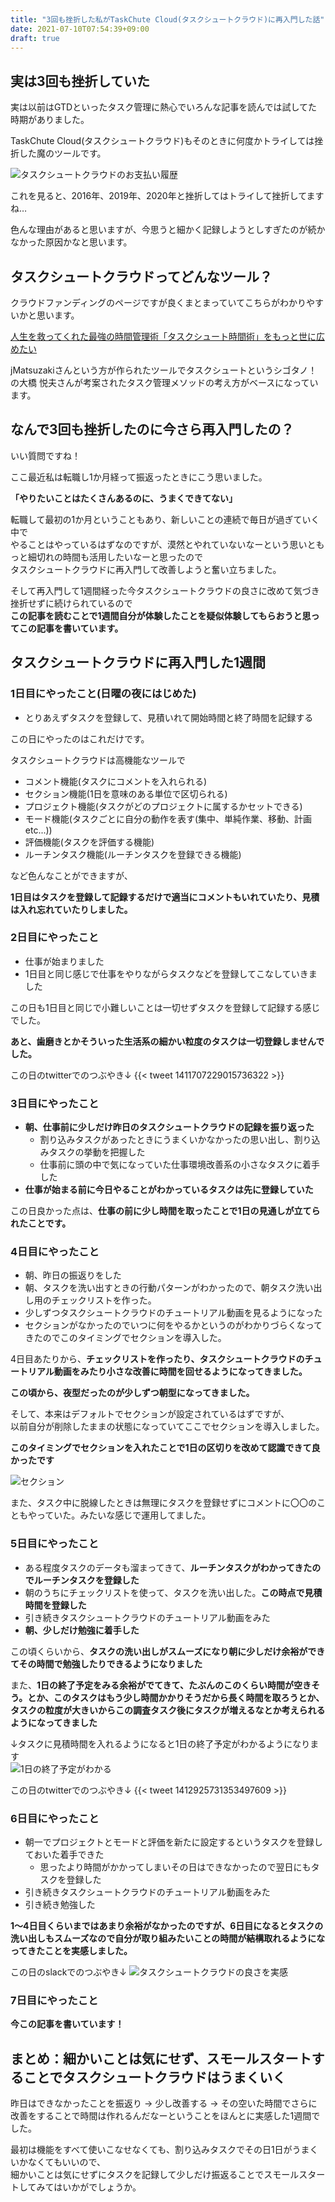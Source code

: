 ```yaml
---
title: "3回も挫折した私がTaskChute Cloud(タスクシュートクラウド)に再入門した話"
date: 2021-07-10T07:54:39+09:00
draft: true
---
```


## 実は3回も挫折していた

実は以前はGTDといったタスク管理に熱心でいろんな記事を読んでは試してた時期がありました。  

TaskChute Cloud(タスクシュートクラウド)もそのときに何度かトライしては挫折した魔のツールです。  

![タスクシュートクラウドのお支払い履歴](Snipaste_2021-07-10_08-04-53.png)

これを見ると、2016年、2019年、2020年と挫折してはトライして挫折してますね…  

色んな理由があると思いますが、今思うと細かく記録しようとしすぎたのが続かなかった原因かなと思います。  

## タスクシュートクラウドってどんなツール？

クラウドファンディングのページですが良くまとまっていてこちらがわかりやすいかと思います。  

[人生を救ってくれた最強の時間管理術「タスクシュート時間術」をもっと世に広めたい](https://camp-fire.jp/projects/view/162572)

jMatsuzakiさんという方が作られたツールでタスクシュートというシゴタノ！の大橋 悦夫さんが考案されたタスク管理メソッドの考え方がベースになっています。  

## なんで3回も挫折したのに今さら再入門したの？

いい質問ですね！  

ここ最近私は転職し1か月経って振返ったときにこう思いました。  

**「やりたいことはたくさんあるのに、うまくできてない」**  

転職して最初の1か月ということもあり、新しいことの連続で毎日が過ぎていく中で  
やることはやっているはずなのですが、漠然とやれていないなーという思いともっと細切れの時間も活用したいなーと思ったので  
タスクシュートクラウドに再入門して改善しようと奮い立ちました。  

そして再入門して1週間経った今タスクシュートクラウドの良さに改めて気づき挫折せずに続けられているので  
**この記事を読むことで1週間自分が体験したことを疑似体験してもらおうと思ってこの記事を書いています。**  

## タスクシュートクラウドに再入門した1週間

### 1日目にやったこと(日曜の夜にはじめた)

- とりあえずタスクを登録して、見積いれて開始時間と終了時間を記録する

この日にやったのはこれだけです。  

タスクシュートクラウドは高機能なツールで
- コメント機能(タスクにコメントを入れられる)
- セクション機能(1日を意味のある単位で区切られる)
- プロジェクト機能(タスクがどのプロジェクトに属するかセットできる)
- モード機能(タスクごとに自分の動作を表す(集中、単純作業、移動、計画etc...))
- 評価機能(タスクを評価する機能)
- ルーチンタスク機能(ルーチンタスクを登録できる機能)

など色んなことができますが、  

**1日目はタスクを登録して記録するだけで適当にコメントもいれていたり、見積は入れ忘れていたりしました。**  

### 2日目にやったこと

- 仕事が始まりました
- 1日目と同じ感じで仕事をやりながらタスクなどを登録してこなしていきました

この日も1日目と同じで小難しいことは一切せずタスクを登録して記録する感じでした。  

**あと、歯磨きとかそういった生活系の細かい粒度のタスクは一切登録しませんでした。**

この日のtwitterでのつぶやき↓
{{< tweet 1411707229015736322 >}}  

### 3日目にやったこと

- **朝、仕事前に少しだけ昨日のタスクシュートクラウドの記録を振り返った**
  - 割り込みタスクがあったときにうまくいかなかったの思い出し、割り込みタスクの挙動を把握した
  - 仕事前に頭の中で気になっていた仕事環境改善系の小さなタスクに着手した
- **仕事が始まる前に今日やることがわかっているタスクは先に登録していた**

この日良かった点は、**仕事の前に少し時間を取ったことで1日の見通しが立てられたことです。**

### 4日目にやったこと
- 朝、昨日の振返りをした
- 朝、タスクを洗い出すときの行動パターンがわかったので、朝タスク洗い出し用のチェックリストを作った。
- 少しずつタスクシュートクラウドのチュートリアル動画を見るようになった
- セクションがなかったのでいつに何をやるかというのがわかりづらくなってきたのでこのタイミングでセクションを導入した。

4日目あたりから、**チェックリストを作ったり、タスクシュートクラウドのチュートリアル動画をみたり小さな改善に時間を回せるようになってきました。**

**この頃から、夜型だったのが少しずつ朝型になってきました。**
 
そして、本来はデフォルトでセクションが設定されているはずですが、  
以前自分が削除したままの状態になっていてここでセクションを導入しました。  

**このタイミングでセクションを入れたことで1日の区切りを改めて認識できて良かったです**

![セクション](Snipaste_2021-07-10_08-04-55.png)


また、タスク中に脱線したときは無理にタスクを登録せずにコメントに〇〇のこともやっていた。みたいな感じで運用してました。  

### 5日目にやったこと
- ある程度タスクのデータも溜まってきて、**ルーチンタスクがわかってきたのでルーチンタスクを登録した**
- 朝のうちにチェックリストを使って、タスクを洗い出した。**この時点で見積時間を登録した**
- 引き続きタスクシュートクラウドのチュートリアル動画をみた
- **朝、少しだけ勉強に着手した**

この頃くらいから、**タスクの洗い出しがスムーズになり朝に少しだけ余裕ができてその時間で勉強したりできるようになりました**

また、**1日の終了予定をみる余裕がでてきて、たぶんのこのくらい時間が空きそう。とか、このタスクはもう少し時間かかりそうだから長く時間を取ろうとか、タスクの粒度が大きいからこの調査タスク後にタスクが増えるなとか考えられるようになってきました**

↓タスクに見積時間を入れるようになると1日の終了予定がわかるようになります  
![1日の終了予定がわかる](Snipaste_2021-07-10_09-44-26.png)

この日のtwitterでのつぶやき↓
{{< tweet 1412925731353497609 >}}  

### 6日目にやったこと
- 朝一でプロジェクトとモードと評価を新たに設定するというタスクを登録しておいた着手できた
  - 思ったより時間がかかってしまいその日はできなかったので翌日にもタスクを登録した
- 引き続きタスクシュートクラウドのチュートリアル動画をみた
- 引き続き勉強した

**1～4日目くらいまではあまり余裕がなかったのですが、6日目になるとタスクの洗い出しもスムーズなので自分が取り組みたいことの時間が結構取れるようになってきたことを実感しました。**

この日のslackでのつぶやき↓
![タスクシュートクラウドの良さを実感](Snipaste_2021-07-10_08-04-54.png)

### 7日目にやったこと

**今この記事を書いています！**

## まとめ：細かいことは気にせず、スモールスタートすることでタスクシュートクラウドはうまくいく

昨日はできなかったことを振返り → 少し改善する → その空いた時間でさらに改善をすることで時間は作れるんだなーということをほんとに実感した1週間でした。  

最初は機能をすべて使いこなせなくても、割り込みタスクでその日1日がうまくいかなくてもいいので、  
細かいことは気にせずにタスクを記録して少しだけ振返ることでスモールスタートしてみてはいかがでしょうか。  
